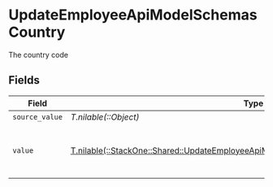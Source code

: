 # UpdateEmployeeApiModelSchemasCountry

The country code


## Fields

| Field                                                                                                                                                                      | Type                                                                                                                                                                       | Required                                                                                                                                                                   | Description                                                                                                                                                                | Example                                                                                                                                                                    |
| -------------------------------------------------------------------------------------------------------------------------------------------------------------------------- | -------------------------------------------------------------------------------------------------------------------------------------------------------------------------- | -------------------------------------------------------------------------------------------------------------------------------------------------------------------------- | -------------------------------------------------------------------------------------------------------------------------------------------------------------------------- | -------------------------------------------------------------------------------------------------------------------------------------------------------------------------- |
| `source_value`                                                                                                                                                             | *T.nilable(::Object)*                                                                                                                                                      | :heavy_minus_sign:                                                                                                                                                         | N/A                                                                                                                                                                        |                                                                                                                                                                            |
| `value`                                                                                                                                                                    | [T.nilable(::StackOne::Shared::UpdateEmployeeApiModelSchemasNationalIdentityNumberValue)](../../models/shared/updateemployeeapimodelschemasnationalidentitynumbervalue.md) | :heavy_minus_sign:                                                                                                                                                         | The ISO3166-1 Alpha2 Code of the Country                                                                                                                                   | US                                                                                                                                                                         |